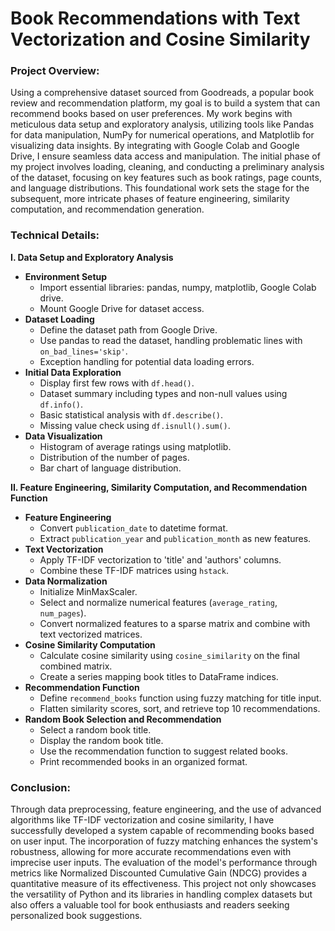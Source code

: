# **Book Recommendations with Text Vectorization and Cosine Similarity**

### **Project Overview:**
Using a comprehensive dataset sourced from Goodreads, a popular book review and recommendation platform, my goal is to build a system that can recommend books based on user preferences. My work begins with meticulous data setup and exploratory analysis, utilizing tools like Pandas for data manipulation, NumPy for numerical operations, and Matplotlib for visualizing data insights. By integrating with Google Colab and Google Drive, I ensure seamless data access and manipulation. The initial phase of my project involves loading, cleaning, and conducting a preliminary analysis of the dataset, focusing on key features such as book ratings, page counts, and language distributions. This foundational work sets the stage for the subsequent, more intricate phases of feature engineering, similarity computation, and recommendation generation.

### **Technical Details:**
**I. Data Setup and Exploratory Analysis**
- **Environment Setup**
  - Import essential libraries: pandas, numpy, matplotlib, Google Colab drive.
  - Mount Google Drive for dataset access.
- **Dataset Loading**
  - Define the dataset path from Google Drive.
  - Use pandas to read the dataset, handling problematic lines with `on_bad_lines='skip'`.
  - Exception handling for potential data loading errors.
- **Initial Data Exploration**
  - Display first few rows with `df.head()`.
  - Dataset summary including types and non-null values using `df.info()`.
  - Basic statistical analysis with `df.describe()`.
  - Missing value check using `df.isnull().sum()`.
- **Data Visualization**
  - Histogram of average ratings using matplotlib.
  - Distribution of the number of pages.
  - Bar chart of language distribution.

**II. Feature Engineering, Similarity Computation, and Recommendation Function**
- **Feature Engineering**
  - Convert `publication_date` to datetime format.
  - Extract `publication_year` and `publication_month` as new features.
- **Text Vectorization**
  - Apply TF-IDF vectorization to 'title' and 'authors' columns.
  - Combine these TF-IDF matrices using `hstack`.
- **Data Normalization**
  - Initialize MinMaxScaler.
  - Select and normalize numerical features (`average_rating`, `num_pages`).
  - Convert normalized features to a sparse matrix and combine with text vectorized matrices.
- **Cosine Similarity Computation**
  - Calculate cosine similarity using `cosine_similarity` on the final combined matrix.
  - Create a series mapping book titles to DataFrame indices.
- **Recommendation Function**
  - Define `recommend_books` function using fuzzy matching for title input.
  - Flatten similarity scores, sort, and retrieve top 10 recommendations.
- **Random Book Selection and Recommendation**
  - Select a random book title.
  - Display the random book title.
  - Use the recommendation function to suggest related books.
  - Print recommended books in an organized format.

### **Conclusion:**
Through data preprocessing, feature engineering, and the use of advanced algorithms like TF-IDF vectorization and cosine similarity, I have successfully developed a system capable of recommending books based on user input. The incorporation of fuzzy matching enhances the system's robustness, allowing for more accurate recommendations even with imprecise user inputs. The evaluation of the model's performance through metrics like Normalized Discounted Cumulative Gain (NDCG) provides a quantitative measure of its effectiveness. This project not only showcases the versatility of Python and its libraries in handling complex datasets but also offers a valuable tool for book enthusiasts and readers seeking personalized book suggestions.
